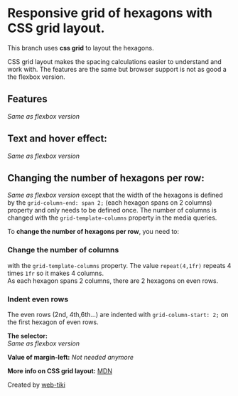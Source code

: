 
# Responsive grid of hexagons with CSS grid layout.
This branch uses **css grid** to layout the hexagons.

CSS grid layout makes the spacing calculations easier to understand and work with.
The features are the same but browser support is not as good a the flexbox version.

## Features
*Same as flexbox version*

## Text and hover effect:
*Same as flexbox version*

## Changing the number of hexagons per row:
*Same as flexbox version* except that the width of the hexagons is defined by the `grid-column-end: span 2;` (each hexagon spans on 2 columns) property and only needs to be defined once. The number of columns is changed with the `grid-template-columns` property in the media queries.

To **change the number of hexagons per row**, you need to:

### Change the number of columns

with the `grid-template-columns` property. 
The value `repeat(4,1fr)` repeats 4 times `1fr` so it makes 4 columns.   
As each hexagon spans 2 columns, there are 2 hexagons on even rows.


### Indent even rows
The even rows (2nd, 4th,6th...) are indented with `grid-column-start: 2;` on the first hexagon of even rows.

**The selector:**  
*Same as flexbox version*

**Value of margin-left:**
*Not needed anymore*

**More info on CSS grid layout:** [MDN](https://developer.mozilla.org/en-US/docs/Web/CSS/CSS_Grid_Layout)


Created by [web-tiki](https://web-tiki.com)
